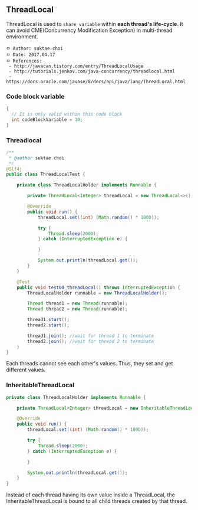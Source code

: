 ## ThreadLocal
ThreadLocal is used to `share variable` within **each thread's life-cycle**. It can avoid CME(Concurrency Modification Exception) in multi-thread environment.

```
ㅁ Author: suktae.choi
ㅁ Date: 2017.04.17
ㅁ References:
 - http://javacan.tistory.com/entry/ThreadLocalUsage
 - http://tutorials.jenkov.com/java-concurrency/threadlocal.html
 - https://docs.oracle.com/javase/8/docs/api/java/lang/ThreadLocal.html
```

### Code block variable
```java
{
  // It is only valid within this code block
  int codeBlockVariable = 10;  
}
```

### Threadlocal
```java
/**
 * @author suktae.choi
 */
@Slf4j
public class ThreadLocalTest {

    private class ThreadLocalHolder implements Runnable {

        private ThreadLocal<Integer> threadLocal = new ThreadLocal<>();

        @Override
        public void run() {
            threadLocal.set((int) (Math.random() * 100D));

            try {
                Thread.sleep(2000);
            } catch (InterruptedException e) {

            }

            System.out.println(threadLocal.get());
        }
    }

    @Test
    public void test00_threadLocal() throws InterruptedException {
        ThreadLocalHolder runnable = new ThreadLocalHolder();

        Thread thread1 = new Thread(runnable);
        Thread thread2 = new Thread(runnable);

        thread1.start();
        thread2.start();

        thread1.join(); //wait for thread 1 to terminate
        thread2.join(); //wait for thread 2 to terminate
    }
}
```

Each threads cannot see each other's values. Thus, they set and get different values.

### InheritableThreadLocal
```java
private class ThreadLocalHolder implements Runnable {

    private ThreadLocal<Integer> threadLocal = new InheritableThreadLocal<>();

    @Override
    public void run() {
        threadLocal.set((int) (Math.random() * 100D));

        try {
            Thread.sleep(2000);
        } catch (InterruptedException e) {

        }

        System.out.println(threadLocal.get());
    }
}
```

Instead of each thread having its own value inside a ThreadLocal, the InheritableThreadLocal is bound to all child threads created by that thread.

